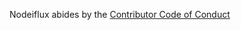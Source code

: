 Nodeiflux abides by the [Contributor Code of Conduct](https://github.com/nodejs/admin/blob/main/CODE_OF_CONDUCT.md)
